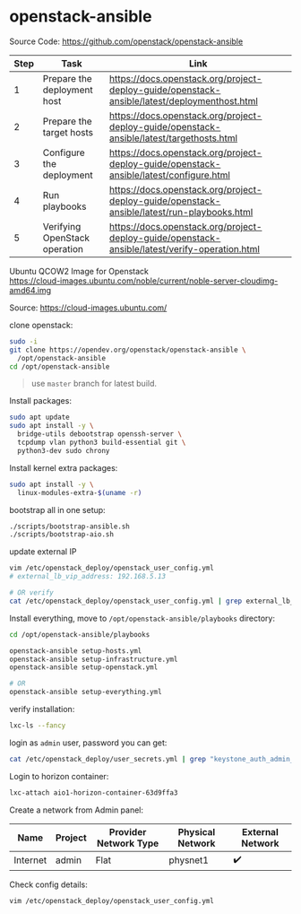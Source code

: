 # openstack-ansible

Source Code: https://github.com/openstack/openstack-ansible

Step | Task | Link
---|---|---
1 | Prepare the deployment host | https://docs.openstack.org/project-deploy-guide/openstack-ansible/latest/deploymenthost.html
2 | Prepare the target hosts | https://docs.openstack.org/project-deploy-guide/openstack-ansible/latest/targethosts.html
3 | Configure the deployment | https://docs.openstack.org/project-deploy-guide/openstack-ansible/latest/configure.html
4 | Run playbooks | https://docs.openstack.org/project-deploy-guide/openstack-ansible/latest/run-playbooks.html
5 | Verifying OpenStack operation | https://docs.openstack.org/project-deploy-guide/openstack-ansible/latest/verify-operation.html


Ubuntu QCOW2 Image for Openstack \
https://cloud-images.ubuntu.com/noble/current/noble-server-cloudimg-amd64.img

Source: https://cloud-images.ubuntu.com/

clone openstack:
```bash
sudo -i
git clone https://opendev.org/openstack/openstack-ansible \
  /opt/openstack-ansible
cd /opt/openstack-ansible
```
> use `master` branch for latest build.

Install packages:
```bash
sudo apt update
sudo apt install -y \
  bridge-utils debootstrap openssh-server \
  tcpdump vlan python3 build-essential git \
  python3-dev sudo chrony
```

Install kernel extra packages:
```bash
sudo apt install -y \
  linux-modules-extra-$(uname -r)
```

bootstrap all in one setup:
```bash
./scripts/bootstrap-ansible.sh
./scripts/bootstrap-aio.sh
```

update external IP
```bash
vim /etc/openstack_deploy/openstack_user_config.yml
# external_lb_vip_address: 192.168.5.13

# OR verify
cat /etc/openstack_deploy/openstack_user_config.yml | grep external_lb_vip_address
```


Install everything, move to `/opt/openstack-ansible/playbooks` directory:
```bash
cd /opt/openstack-ansible/playbooks

openstack-ansible setup-hosts.yml
openstack-ansible setup-infrastructure.yml
openstack-ansible setup-openstack.yml

# OR
openstack-ansible setup-everything.yml
```

verify installation:
```bash
lxc-ls --fancy
```

login as `admin` user, password you can get:
```bash
cat /etc/openstack_deploy/user_secrets.yml | grep "keystone_auth_admin_password"
```

Login to horizon container:
```bash
lxc-attach aio1-horizon-container-63d9ffa3
```

Create a network from Admin panel:

Name | Project | Provider Network Type | Physical Network | External Network
---|---|---|---|---
Internet | admin | Flat | physnet1 | ✔️

Check config details:
```bash
vim /etc/openstack_deploy/openstack_user_config.yml
```
